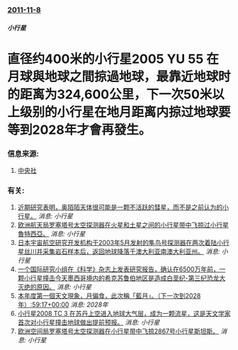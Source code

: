 ### [2011-11-8](/news/2011/11/8/index.md)

##### 小行星
#  直径约400米的小行星2005 YU 55 在月球與地球之間掠過地球，最靠近地球时的距离为324,600公里，下一次50米以上级别的小行星在地月距离内掠过地球要等到2028年才會再發生。




### 信息来源:

1. [中央社](https://web.archive.org/web/20111110130500/http://www2.cna.com.tw/ShowNews/Detail.aspx?pNewsID=201111090229&pType0=aIT&pTypeSel=0)

### 有关:

1. [近期研究表明，奥陌陌天体很可能是一颗不活跃的彗星，而不是之前认为的小行星。](/zh/news/2018/06/28/近期研究表明-奥陌陌天体很可能是一颗不活跃的彗星-而不是之前认为的小行星.md) _消息: 小行星_
2. [ 欧洲航天局罗塞塔号太空探测器在火星和土星之间的小行星带中飞掠过小行星魯特西亞。](/zh/news/2010/07/10/欧洲航天局罗塞塔号太空探测器在火星和土星之间的小行星带中飞掠过小行星魯特西亞.md) _消息: 小行星_
3. [ 日本宇宙航空研究开发机构于2003年5月发射的隼鸟号探测器在两次着陆小行星丝川并采集岩石样本后，返回地球降落于澳大利亚南澳大利亚州。](/zh/news/2010/06/13/日本宇宙航空研究开发机构于2003年5月发射的隼鸟号探测器在两次着陆小行星丝川并采集岩石样本后-返回地球降落于澳大利亚.md) _消息: 小行星_
4. [ 一个国际研究小组在《科学》杂志上发表研究报告，确认在6500万年前，一颗小行星撞击今天墨西哥境内的希克苏鲁伯地区是造成白垩纪-第三纪恐龙大灭绝的原因。](/zh/news/2010/03/5/一个国际研究小组在-科学-杂志上发表研究报告-确认在6500万年前-一颗小行星撞击今天墨西哥境内的希克苏鲁伯地区是造成.md) _消息: 小行星_
5. [ 本年度第一個天文現象，月偏食，此次稱「藍月」。（下一次到2028年）:59:17+00:00](/zh/news/2010/01/1/本年度第一個天文現象-月偏食-此次稱-藍月-下一次到2028年-59-17-00-00.md) _消息: 2028年_
6. [小行星2008 TC 3 在苏丹上空进入地球大气层，成为一颗流星，这是天文学家首次对小行星撞击地球做出提前预报。](/zh/news/2008/10/7/小行星2008-TC-3-在苏丹上空进入地球大气层-成为一颗流星-这是天文学家首次对小行星撞击地球做出提前预报.md) _消息: 小行星_
7. [欧洲空间局罗塞塔号太空探测器在小行星带中飞掠2867号小行星斯坦斯。](/zh/news/2008/09/5/欧洲空间局罗塞塔号太空探测器在小行星带中飞掠2867号小行星斯坦斯.md) _消息: 小行星_
